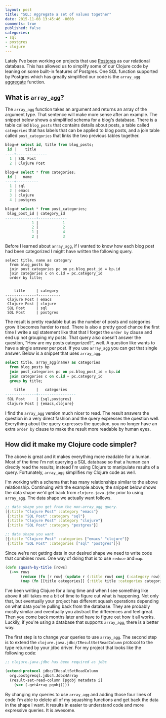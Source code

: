 ```yaml
---
layout: post
title: "SQL: Aggregate a set of values together"
date: 2015-11-08 13:45:46 -0600
comments: true
published: false
categories:
- sql
- postgres
- clojure
---
```


Lately I've been working on projects that use
[Postgres](http://www.postgresql.org/) as our relational database.
This has allowed us to simplify some of our Clojure code by leaning on
some built-in features of Postgres. One SQL function supported by
Postgres which has greatly simplified our code is the `array_agg`
[aggregate](http://www.postgresql.org/docs/9.4/static/functions-aggregate.html)
function.

## What is `array_agg`?

The `array_agg` function takes an argument and returns an array of the
argument type. That sentence will make more sense after an example.
The snippet below shows a simplified schema for a blog's database.
There is a table called `blog_posts` that contains details about
posts, a table called `categories` that has labels that can be applied
to blog posts, and a join table called `post_categories` that links
the two previous tables together.

```sql
blog=# select id, title from blog_posts;
 id |    title
----+--------------
  1 | SQL Post
  2 | Clojure Post

blog=# select * from categories;
 id |   name
----+----------
  1 | sql
  2 | emacs
  3 | clojure
  4 | postgres

blog=# select * from post_categories;
 blog_post_id | category_id
--------------+-------------
            1 |           1
            2 |           2
            1 |           4
            2 |           3
```

Before I learned about `array_agg`, if I wanted to know how each blog
post had been categorized I might have written the following query.

```
select title, name as category
  from blog_posts bp
  join post_categories pc on pc.blog_post_id = bp.id
  join categories c on c.id = pc.category_id
  order by title;


    title     | category
--------------+----------
 Clojure Post | emacs
 Clojure Post | clojure
 SQL Post     | sql
 SQL Post     | postgres
```

The result is pretty readable but as the number of posts and
categories grow it becomes harder to read. There is also a pretty good
chance the first time I write a sql statement like that that I forget
the `order by` clause and end up not grouping my posts. That query
also doesn't answer the question, "How are my posts categorized?",
well. A question like wants to have a single answer per post. If you
use `array_agg` you can get that single answer. Below is a snippet
that uses `array_agg`.


```sql
select title, array_agg(name) as categories
  from blog_posts bp
  join post_categories pc on pc.blog_post_id = bp.id
  join categories c on c.id = pc.category_id
  group by title;

    title     |   categories
--------------+-----------------
 SQL Post     | {sql,postgres}
 Clojure Post | {emacs,clojure}
```

I find the `array_agg` version much nicer to read. The result answers
the question in a very direct fashion and the query expresses the
question well. Everything about the query expresses the question, you
no longer have an extra `order by` clause to make the result more
readable by human eyes.

## How did it make my Clojure code simpler?

The above is great and it makes everything more readable for a human.
Most of the time I'm not querying a SQL database so that a human can
directly read the results; instead I'm using Clojure to manipulate
results of a query. Fortunately, `array_agg` simplifies my Clojure
code as well.

I'm working with a schema that has many relationships similar to the
above relationship. Continuing with the example above; the snippet
below shows the data shape we'd get back from `clojure.java.jdbc`
prior to using `array_agg`. The data shape we actually want follows.

``` clojure
;; data shape you get from the non-array_agg query.
[{:title "Clojure Post" :category "emacs"}
 {:title "SQL Post" :category "sql"}
 {:title "Clojure Post" :category "clojure"}
 {:title "SQL Post" :category "postgres"}]

;; data shape you want
[{:title "Clojure Post" :categories ["emacs" "clojure"]}
 {:title "SQL Post" :categories ["sql" "postgres"]}]
```

Since we're not getting data in our desired shape we need to write
code that combines rows. One way of doing that is to use `reduce` and `map`.

``` clojure
(defn squash-by-title [rows]
  (->> rows
       (reduce (fn [r row] (update r (:title row) conj (:category row))) {})
       (map (fn [[title categories]] {:title title :categories categories}))))
```

I've been writing Clojure for a long time and when I see something
like above it still takes me a bit of time to figure out what is
happening. Not only that, but eventually your project has different
squash operations depending on what data you're pulling back from the
database. They are probably mostly similar and eventually you abstract
the differences and feel great. Then you come back months later and
have to figure out how it all works. Luckily, if you're using a
database that supports `array_agg`, there is a better way.

The first step is to change your queries to use `array_agg`. The
second step is to extend the `clojure.java.jdbc/IResultSetReadColumn`
protocol to the type returned by your jdbc driver. For my project that
looks like the following code:

``` clojure
;; clojure.java.jdbc has been required as jdbc

(extend-protocol jdbc/IResultSetReadColumn
  org.postgresql.jdbc4.Jdbc4Array
  (result-set-read-column [pgobj metadata i]
    (vec (.getArray pgobj))))
```

By changing my queries to use `array_agg` and adding those four lines
of code I'm able to delete all of my squashing functions and get back
the data in the shape I want. It results in easier to understand code
and more expressive queries. It is awesome.
